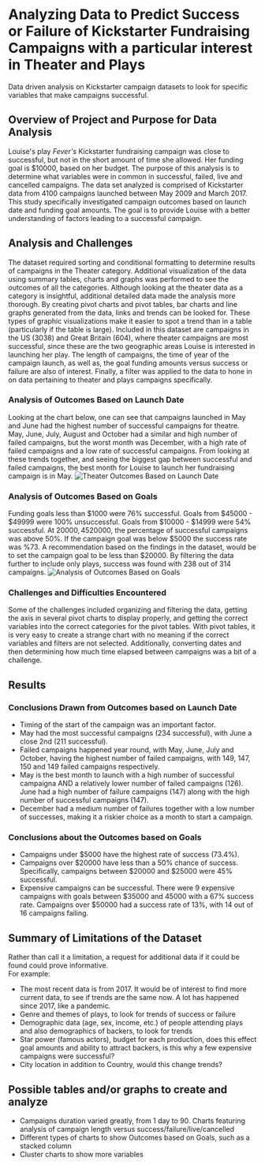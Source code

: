 # Analyzing Data to Predict Success or Failure of Kickstarter Fundraising Campaigns with a particular interest in Theater and Plays
Data driven analysis on Kickstarter campaign datasets to look for specific variables that make campaigns successful.
## Overview of Project and Purpose for Data Analysis
Louise's play *Fever's* Kickstarter fundraising campaign was close to successful, but not in the short amount of time she allowed.  Her funding goal is $10000, based on her budget. The purpose of this analysis is to determine what variables were in common in successful, failed, live and cancelled campaigns.  The data set analyzed is comprised of Kickstarter data from 4100 campaigns launched between May 2009 and March 2017.  This study specifically investigated campaign outcomes based on launch date and funding goal amounts.  The goal is to provide Louise with a better understanding of factors leading to a successful campaign.

## Analysis and Challenges
The dataset required sorting and conditional formatting to determine results of campaigns in the Theater category.  Additional visualization of the data using summary tables, charts and graphs was performed to see the outcomes of all the categories.  Although looking at the theater data as a category is insightful, additional detailed data made the analysis more thorough.  By creating pivot charts and pivot tables, bar charts and line graphs generated from the data, links and trends can be looked for. These types of graphic visualizations make it easier to spot a trend than in a table (particularly if the table is large).   Included in this dataset are campaigns in the US (3038) and Great Britain (604), where theater campaigns are most successful, since these are the two geographic areas Louise is interested in launching her play.  The length of campaigns, the time of year of the campaign launch, as well as, the goal funding amounts versus success or failure are also of interest.  Finally, a filter was applied to the data to hone in on data pertaining to theater and plays campaigns specifically.
### Analysis of Outcomes Based on Launch Date
Looking at the chart below, one can see that campaigns launched in May and June had the highest number of successful campaigns for theatre.  May, June, July, August and October had a similar and high number of failed campaigns, but the worst month was December, with a high rate of failed campaigns and a low rate of successful campaigns.  From looking at these trends together, and seeing the biggest gap between successful and failed campaigns, the best month for Louise to launch her fundraising campaign is in May.
![Theater Outcomes Based on Launch Date](https://github.com/jcsargis00/kickstarter-analysis/blob/main/resources/Theater_Outcomes_vs_Launch.png)
### Analysis of Outcomes Based on Goals
Funding goals less than $1000 were 76% successful.  Goals from $45000 - $49999 were 100% unsuccessful. Goals from $10000 - $14999 were 54% successful.  At $20000, 45% were successful.  By keeping the goal <$20000, the percentage of successful campaigns was above 50%.  If the campaign goal was below $5000 the success rate was %73.  A recommendation based on the findings in the dataset, would be to set the campaign goal to be less than $20000. By filtering the data further to include only plays, success was found with 238 out of 314 campaigns.
![Analysis of Outcomes Based on Goals](https://github.com/jcsargis00/kickstarter-analysis/blob/main/resources/Outcomes_vs_Goals.png)
### Challenges and Difficulties Encountered
Some of the challenges included organizing and filtering the data, getting the axis in several pivot charts to display properly, and getting the correct variables into the correct categories for the pivot tables.  With pivot tables, it is very easy to create a strange chart with no meaning if the correct variables and filters are not selected.  Additionally, converting dates and then determining how much time elapsed between campaigns was a bit of a challenge.
## Results

### Conclusions Drawn from Outcomes based on Launch Date
* Timing of the start of the campaign was an important factor.
* May had the most successful campaigns (234 successful), with June a close 2nd (211 successful).
* Failed campaigns happened year round, with May, June, July and October, having the highest number of failed campaigns, with 149, 147, 150 and 149  failed campaigns respectively.
* May is the best month  to launch with a high number of successful campaigna AND a relatively lower number of failed campaigns (126).  June had a high number of failure campaigns (147) along with the high number of successful campaigns (147).
* December had a medium number of failures together with a low number of successes, making it a riskier choice as a month to start a campaign.

###  Conclusions about the Outcomes based on Goals
* Campaigns under $5000 have the highest rate of success (73.4%). 
* Campaigns over $20000 have less than a 50% chance of success.  Specifically, campaigns between  $20000 and $25000 were 45% successful.  
* Expensive campaigns can be successful.  There were 9 expensive campaigns with goals between $35000 and 45000 with a 67% success rate.  Campaigns over $50000 had a success rate of 13%, with 14 out of 16 campaigns failing.

## Summary of Limitations of the Dataset
Rather than call it a limitation, a request for additional data if it could be found could prove informative.  
For example: 
* The most recent data is from 2017.  It would be of interest to find more current data, to see if trends are the same now. A lot has happened since 2017, like a pandemic.
* Genre and themes of plays, to look for trends of success or failure
* Demographic data (age, sex, income, etc.) of people attending plays and also demographics of backers, to look for trends
* Star power (famous actors), budget for each production, does this effect goal amounts and ability to attract backers, is this why a few expensive campaigns were successful?
* City location in addition to Country, would this change trends?

## Possible tables and/or graphs to create and analyze
- Campaigns duration varied greatly, from 1 day to 90.  Charts featuring analysis of campaign length versus success/failure/live/cancelled 
- Different types of charts to show Outcomes based on Goals, such as a stacked column
- Cluster charts to show more variables
